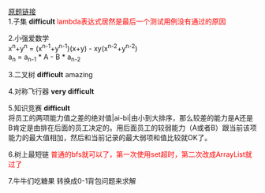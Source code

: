 [原题链接](https://www.nowcoder.com/test/30440638/summary) <br/>
1.子集    **difficult**    <font color = 'red'>lambda表达式居然是最后一个测试用例没有通过的原因</font>

2.小强爱数学   
    x<sup>n</sup>+y<sup>n</sup> = (x<sup>n-1</sup>+y<sup>n-1</sup>)(x+y) - xy(x<sup>n-2</sup>+y<sup>n-2</sup>)    <br>
    a<sub>n</sub> = a<sub>n-1</sub> * A - B * a<sub>n-2</sub>

3.二叉树    **difficult**   amazing

4.对称飞行器    **very difficult**

5.知识竞赛    **difficult**  
  将员工的两项能力值之差的绝对值|ai-bi|由小到大排序，那么较差的能力是A还是B肯定是由排在后面的员工决定的。用后面员工的较弱能力（A或者B）跟当前该项能力的最大值相加，然后和当前记录的最大弱项和值比较就OK了。
  
6.树上最短链  <font color = 'red' >普通的bfs就可以了，第一次使用set超时，第二次改成ArrayList就过了</font>

7.牛牛们吃糖果  转换成0-1背包问题来求解